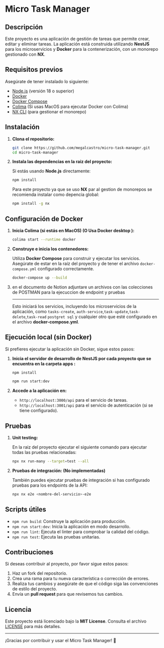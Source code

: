 # Micro Task Manager

## Descripción

Este proyecto es una aplicación de gestión de tareas que permite crear, editar y eliminar tareas. La aplicación está construida utilizando **NestJS** para los microservicios y **Docker** para la contenerización, con un monorepo gestionado con **NX**.

## Requisitos previos

Asegúrate de tener instalado lo siguiente:

- [Node.js](https://nodejs.org/) (versión 18 o superior)
- [Docker](https://www.docker.com/get-started)
- [Docker Compose](https://docs.docker.com/compose/)
- [Colima](https://github.com/abiosoft/colima) (Si usas MacOS para ejecutar Docker con Colima)
- [NX CLI](https://nx.dev/) (para gestionar el monorepo)

## Instalación

1. **Clona el repositorio:**

    ```bash
    git clone https://github.com/megalcastro/micro-task-manager.git
    cd micro-task-manager
    ```

2. **Instala las dependencias en la raiz del proyecto:**

    Si estás usando **Node.js** directamente:
    
    ```bash
    npm install
    ```

    Para este proyecto ya que se uso **NX** par al gestion de monorepos se recomienda instalar como depencia global:

    ```bash
    npm install -g nx
    ```

## Configuración de Docker

1. **Inicia Colima (si estás en MacOS) (O Usa Docker desktop ):**

    ```bash
    colima start --runtime docker
    ```

2. **Construye e inicia los contenedores:**

    Utiliza **Docker Compose** para construir y ejecutar los servicios. Asegúrate de estar en la raíz del proyecto y de tener el archivo `docker-compose.yml` configurado correctamente.

    ```bash
    docker-compose up --build
    ```

3. en el documento de Notion adjuntare un archivos con las colecciones de POSTMAN para la ejecuccion de endpoint y pruebas
   
   ----

    Esto iniciará los servicios, incluyendo los microservicios de la aplicación, como `tasks-create`, `auth-service`,`task-update`,`task-delete`,`task-read` `postgret sql` y cualquier otro que esté configurado en el archivo **docker-compose.yml**.

## Ejecución local (sin Docker)

Si prefieres ejecutar la aplicación sin Docker, sigue estos pasos:

1. **Inicia el servidor de desarrollo de NestJS por cada proyecto que se encuentra en la carpeta apps :**
     
     ```bash
    npm install
    ```



    ```bash
    npm run start:dev
    ```

2. **Accede a la aplicación en:**
    
    - `http://localhost:3000/api` para el servicio de tareas.
    - `http://localhost:3001/api` para el servicio de autenticación (si se tiene configurado).

## Pruebas

1. **Unit testing:**

    En la raiz del proyecto ejecutar el siguiente comando para ejecutar todas las pruebas relacionadas:
    

    ```bash
    npx nx run-many --target=test --all
    ```



1. **Pruebas de integración: (No implementadas)**

    También puedes ejecutar pruebas de integración si has configurado pruebas para los endpoints de la API:

    ```bash
    npx nx e2e <nombre-del-servicio>-e2e
    ```

## Scripts útiles

- `npm run build`: Construye la aplicación para producción.
- `npm run start:dev`: Inicia la aplicación en modo desarrollo.
- `npm run lint`: Ejecuta el linter para comprobar la calidad del código.
- `npm run test`: Ejecuta las pruebas unitarias.

## Contribuciones

Si deseas contribuir al proyecto, por favor sigue estos pasos:

1. Haz un fork del repositorio.
2. Crea una rama para tu nueva característica o corrección de errores.
3. Realiza tus cambios y asegúrate de que el código siga las convenciones de estilo del proyecto.
4. Envía un **pull request** para que revisemos tus cambios.

## Licencia

Este proyecto está licenciado bajo la **MIT License**. Consulta el archivo [LICENSE](./LICENSE) para más detalles.

---

¡Gracias por contribuir y usar el Micro Task Manager! 🚀
